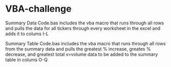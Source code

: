 # VBA-challenge


Summary Data Code.bas includes the vba macro that runs through all rows and pulls the data for all tickers through every worksheet in the excel and adds it to colums I-L

Summary Table Code.bas includes the vba macro that runs through all rows from the summary data and pulls the greatest % increase, greates % decrease, and greatest total v=volume data to be added to the summary table in colums O-Q

